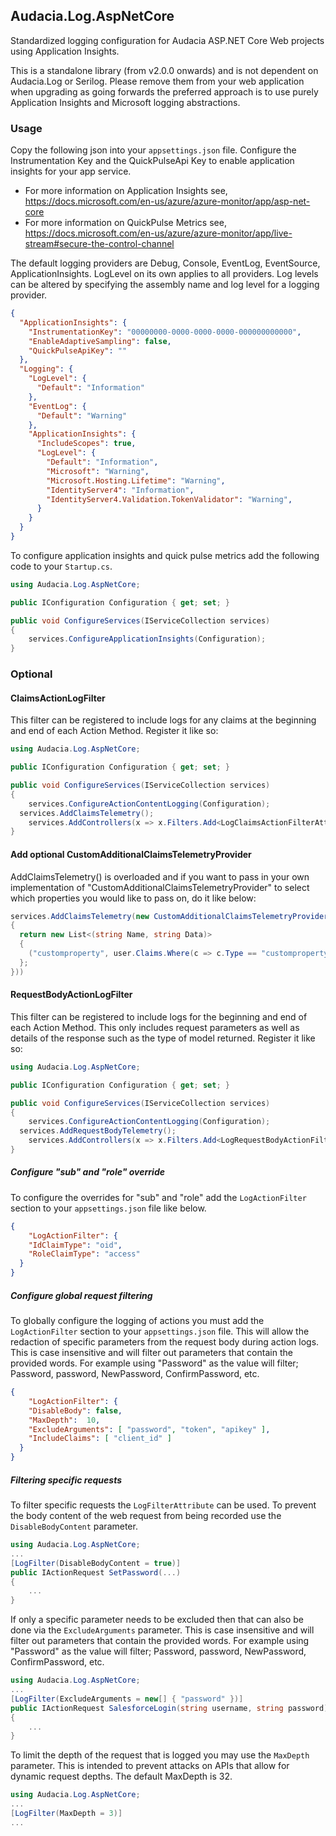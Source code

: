 ## Audacia.Log.AspNetCore

Standardized logging configuration for Audacia ASP.NET Core Web projects using Application Insights.

This is a standalone library (from v2.0.0 onwards) and is not dependent on Audacia.Log or Serilog. Please remove them from your web application when upgrading as going forwards the preferred approach is to use purely Application Insights and Microsoft logging abstractions.

### Usage

Copy the following json into your `appsettings.json` file. Configure the Instrumentation Key and  the QuickPulseApi Key to enable application insights for your app service.

 - For more information on Application Insights see, https://docs.microsoft.com/en-us/azure/azure-monitor/app/asp-net-core
 - For more information on QuickPulse Metrics see, https://docs.microsoft.com/en-us/azure/azure-monitor/app/live-stream#secure-the-control-channel

The default logging providers are Debug, Console, EventLog, EventSource, ApplicationInsights. LogLevel on its own applies to all providers. Log levels can be altered by specifying the assembly name and log level for a logging provider.

```json
{
  "ApplicationInsights": {
    "InstrumentationKey": "00000000-0000-0000-0000-000000000000",
    "EnableAdaptiveSampling": false,
    "QuickPulseApiKey": ""
  },
  "Logging": {
    "LogLevel": {
      "Default": "Information"
    },
    "EventLog": {
      "Default": "Warning"
    },
    "ApplicationInsights": {
      "IncludeScopes": true,
      "LogLevel": {
        "Default": "Information",
        "Microsoft": "Warning",
        "Microsoft.Hosting.Lifetime": "Warning",
        "IdentityServer4": "Information",
        "IdentityServer4.Validation.TokenValidator": "Warning",
      }
    }
  }
}
```

To configure application insights and quick pulse metrics add the following code to your `Startup.cs`.

```csharp
using Audacia.Log.AspNetCore;

public IConfiguration Configuration { get; set; }

public void ConfigureServices(IServiceCollection services)
{
	services.ConfigureApplicationInsights(Configuration);
}
```

### Optional

#### ClaimsActionLogFilter
This filter can be registered to include logs for any claims at the beginning and end of each Action Method. Register it like so:

```csharp
using Audacia.Log.AspNetCore;

public IConfiguration Configuration { get; set; }

public void ConfigureServices(IServiceCollection services)
{
	services.ConfigureActionContentLogging(Configuration);
  services.AddClaimsTelemetry();
	services.AddControllers(x => x.Filters.Add<LogClaimsActionFilterAttribute>());
}
```

#### Add optional CustomAdditionalClaimsTelemetryProvider
AddClaimsTelemetry() is overloaded and if you want to pass in your own implementation of "CustomAdditionalClaimsTelemetryProvider" to select which properties you would like to pass on, do it like below:

```csharp
services.AddClaimsTelemetry(new CustomAdditionalClaimsTelemetryProvider((user) => 
{
  return new List<(string Name, string Data)>
  {
    ("customproperty", user.Claims.Where(c => c.Type == "customproperty").Single().Value)
  };
}))
```

#### RequestBodyActionLogFilter
This filter can be registered to include logs for the beginning and end of each Action Method. This only includes request parameters as well as details of the response such as the type of model returned. Register it like so:

```csharp
using Audacia.Log.AspNetCore;

public IConfiguration Configuration { get; set; }

public void ConfigureServices(IServiceCollection services)
{
	services.ConfigureActionContentLogging(Configuration);
  services.AddRequestBodyTelemetry();
	services.AddControllers(x => x.Filters.Add<LogRequestBodyActionFilterAttribute>());
}
```

##### Configure "sub" and "role" override

To configure the overrides for "sub" and "role" add the `LogActionFilter` section to your `appsettings.json` file like below.

```json
{
    "LogActionFilter": {
    "IdClaimType": "oid",
    "RoleClaimType": "access"
  }
}
```

##### Configure global request filtering
To globally configure the logging of actions you must add the `LogActionFilter` section to your `appsettings.json` file.
This will allow the redaction of specific parameters from the request body during action logs.
This is case insensitive and will filter out parameters that contain the provided words.
For example using "Password" as the value will filter; Password, password, NewPassword, ConfirmPassword, etc.

```json
{
    "LogActionFilter": {
    "DisableBody": false,
    "MaxDepth":  10,
    "ExcludeArguments": [ "password", "token", "apikey" ],
    "IncludeClaims": [ "client_id" ]
  }
}
```

##### Filtering specific requests
To filter specific requests the `LogFilterAttribute` can be used. 
To prevent the body content of the web request from being recorded use the `DisableBodyContent` parameter.
```c#
using Audacia.Log.AspNetCore;
...
[LogFilter(DisableBodyContent = true)]
public IActionRequest SetPassword(...)
{
    ...
}
```

If only a specific parameter needs to be excluded then that can also be done via the `ExcludeArguments` parameter. 
This is case insensitive and will filter out parameters that contain the provided words.
For example using "Password" as the value will filter; Password, password, NewPassword, ConfirmPassword, etc.
```c#
using Audacia.Log.AspNetCore;
...
[LogFilter(ExcludeArguments = new[] { "password" })]
public IActionRequest SalesforceLogin(string username, string password)
{
    ...
}
```

To limit the depth of the request that is logged you may use the `MaxDepth` parameter.
This is intended to prevent attacks on APIs that allow for dynamic request depths.
The default MaxDepth is 32.
```c#
using Audacia.Log.AspNetCore;
...
[LogFilter(MaxDepth = 3)]
...
```
